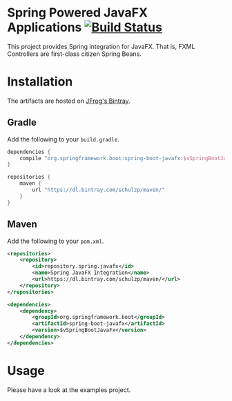 Spring Powered JavaFX Applications [![Build Status](https://travis-ci.org/schulzp/spring-javafx.svg?branch=master)](https://travis-ci.org/schulzp/spring-javafx)
==================================

This project provides Spring integration for JavaFX. That is, FXML Controllers are first-class citizen Spring Beans.

# Installation

The artifacts are hosted on [JFrog's Bintray](https://bintray.com/schulzp/maven/spring-javafx/view).

## Gradle

Add the following to your `build.gradle`.

```groovy
dependencies {
    compile "org.springframework.boot:spring-boot-javafx:$vSpringBootJavaFx"
}

repositories {
    maven {
        url "https://dl.bintray.com/schulzp/maven/"
    }
}
```

## Maven

Add the following to your `pom.xml`.

```xml
<repositories>
    <repository>
        <id>repository.spring.javafx</id>
        <name>Spring JavaFX Integration</name>
        <url>https://dl.bintray.com/schulzp/maven/</url>
    </repository>
</repositories>

<dependencies>
    <dependency>
        <groupId>org.springframework.boot</groupId>
        <artifactId>spring-boot-javafx</artifactId>
        <version>$vSpringBootJavaFx</version>
    </dependency>
</dependencies>
```

# Usage

Please have a look at the examples project.
